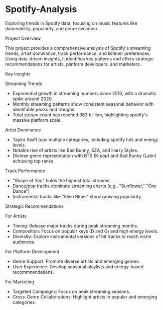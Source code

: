 # Spotify-Analysis
Exploring trends in Spotify data, focusing on music features like danceability, popularity, and genre evolution.

Project Overview

This project provides a comprehensive analysis of Spotify's streaming trends, artist dominance, track performance, and listener preferences.
Using data-driven insights, it identifies key patterns and offers strategic recommendations for artists, platform developers, and marketers.

Key Insights

Streaming Trends
- Exponential growth in streaming numbers since 2010, with a dramatic spike around 2020.
- Monthly streaming patterns show consistent seasonal behavior with identifable peaks and troughs.
- Total stream count has reached 383 billlion, highlighting spotify's massive platform scale.

Artist Dominance
- Taylor Swift tops multiple categories, including spotify hits and energy levels.
- Notable rise of artists like Bad Bunny, SZA, and Harry Styles.
- Diverse genre representation with BTS (K-pop) and Bad Bunny (Latin) achieving top ranks.

Track Performance
- "Shape of You" holds the highest total streams.
- Dance/pop tracks dominate streaming charts (e,g,. "Sunflower," "One Dance")
- Instrumental tracks like "Alien Blues" show growing popularity.

Strategic Recommendations

For Artists
- Timing: Release major tracks during peak streaming months.
- Composition: Focus on popular keys (D and G) and high energy levels.
- Diversity: Explore instrumental versions of hit tracks to reach niche audiences.

For Platform Development
- Genre Support: Promote diverse artists and emerging genres.
- User Experience: Develop seasonal playlists and energy-based recommnendations.

For Marketing
- Targeted Campaigns: Focus on peak streaming seasons.
- Cross-Genre Collaborations: Highlight artists in popular and emerging categories.
